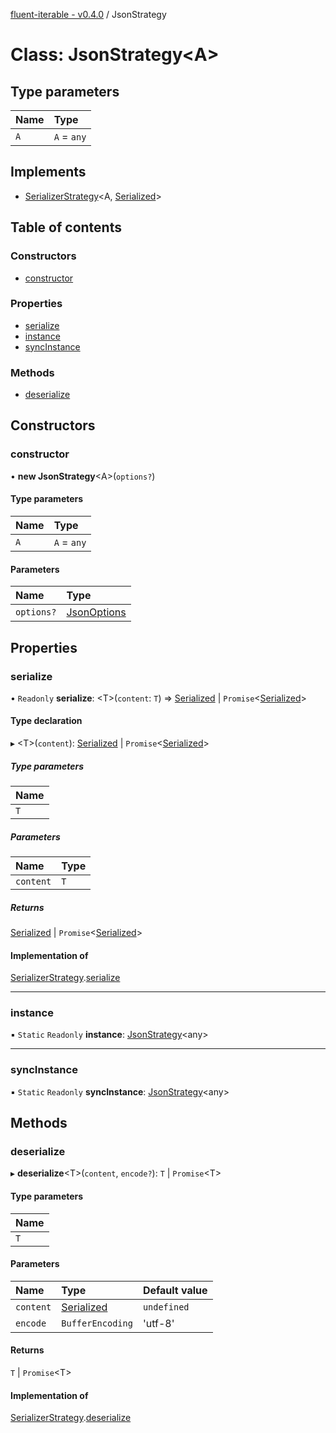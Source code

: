 [fluent-iterable - v0.4.0](../README.md) / JsonStrategy

# Class: JsonStrategy<A\>

## Type parameters

| Name | Type |
| :------ | :------ |
| `A` | `A` = `any` |

## Implements

- [SerializerStrategy](../interfaces/serializerstrategy.md)<A, [Serialized](../README.md#serialized)\>

## Table of contents

### Constructors

- [constructor](jsonstrategy.md#constructor)

### Properties

- [serialize](jsonstrategy.md#serialize)
- [instance](jsonstrategy.md#instance)
- [syncInstance](jsonstrategy.md#syncinstance)

### Methods

- [deserialize](jsonstrategy.md#deserialize)

## Constructors

### constructor

• **new JsonStrategy**<A\>(`options?`)

#### Type parameters

| Name | Type |
| :------ | :------ |
| `A` | `A` = `any` |

#### Parameters

| Name | Type |
| :------ | :------ |
| `options?` | [JsonOptions](../interfaces/jsonoptions.md) |

## Properties

### serialize

• `Readonly` **serialize**: <T\>(`content`: `T`) => [Serialized](../README.md#serialized) \| `Promise`<[Serialized](../README.md#serialized)\>

#### Type declaration

▸ <T\>(`content`): [Serialized](../README.md#serialized) \| `Promise`<[Serialized](../README.md#serialized)\>

##### Type parameters

| Name |
| :------ |
| `T` |

##### Parameters

| Name | Type |
| :------ | :------ |
| `content` | `T` |

##### Returns

[Serialized](../README.md#serialized) \| `Promise`<[Serialized](../README.md#serialized)\>

#### Implementation of

[SerializerStrategy](../interfaces/serializerstrategy.md).[serialize](../interfaces/serializerstrategy.md#serialize)

___

### instance

▪ `Static` `Readonly` **instance**: [JsonStrategy](jsonstrategy.md)<any\>

___

### syncInstance

▪ `Static` `Readonly` **syncInstance**: [JsonStrategy](jsonstrategy.md)<any\>

## Methods

### deserialize

▸ **deserialize**<T\>(`content`, `encode?`): `T` \| `Promise`<T\>

#### Type parameters

| Name |
| :------ |
| `T` |

#### Parameters

| Name | Type | Default value |
| :------ | :------ | :------ |
| `content` | [Serialized](../README.md#serialized) | `undefined` |
| `encode` | `BufferEncoding` | 'utf-8' |

#### Returns

`T` \| `Promise`<T\>

#### Implementation of

[SerializerStrategy](../interfaces/serializerstrategy.md).[deserialize](../interfaces/serializerstrategy.md#deserialize)
